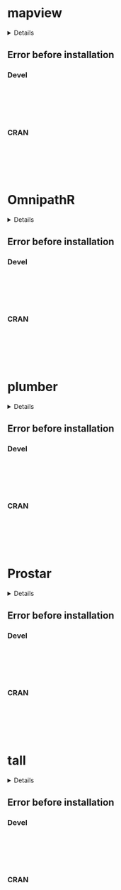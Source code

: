 # mapview

<details>

* Version: 
* GitHub: https://github.com/r-lib/later
* Source code: NA
* Number of recursive dependencies: 0

</details>

## Error before installation

### Devel

```






```
### CRAN

```






```
# OmnipathR

<details>

* Version: 
* GitHub: https://github.com/r-lib/later
* Source code: NA
* Number of recursive dependencies: 0

</details>

## Error before installation

### Devel

```






```
### CRAN

```






```
# plumber

<details>

* Version: 
* GitHub: https://github.com/r-lib/later
* Source code: NA
* Number of recursive dependencies: 0

</details>

## Error before installation

### Devel

```






```
### CRAN

```






```
# Prostar

<details>

* Version: 
* GitHub: https://github.com/r-lib/later
* Source code: NA
* Number of recursive dependencies: 0

</details>

## Error before installation

### Devel

```






```
### CRAN

```






```
# tall

<details>

* Version: 
* GitHub: https://github.com/r-lib/later
* Source code: NA
* Number of recursive dependencies: 0

</details>

## Error before installation

### Devel

```






```
### CRAN

```






```
